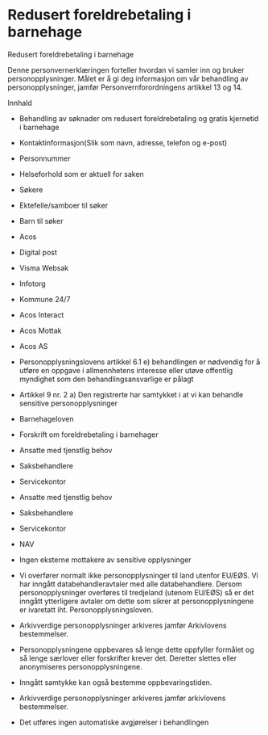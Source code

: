 # Redusert foreldrebetaling i barnehage

Redusert foreldrebetaling i barnehage

  

Denne personvernerklæringen forteller hvordan vi samler inn og bruker personopplysninger. Målet er å gi deg informasjon om vår behandling av personopplysninger, jamfør Personvernforordningens artikkel 13 og 14.

  

Innhald

*   Behandling av søknader om redusert foreldrebetaling og gratis kjernetid i barnehage  
    
*   Kontaktinformasjon(Slik som navn, adresse, telefon og e-post)  
    
*   Personnummer  
    
*   Helseforhold som er aktuell for saken  
    
*   Søkere  
    
*   Ektefelle/samboer til søker  
    
*   Barn til søker  
    
*   Acos  
    
*   Digital post  
    
*   Visma Websak  
    
*   Infotorg  
    
*   Kommune 24/7  
    
*   Acos Interact  
    
*   Acos Mottak  
    
*   Acos AS  
    
*   Personopplysningslovens artikkel 6.1 e) behandlingen er nødvendig for å utføre en oppgave i allmennhetens interesse eller utøve offentlig myndighet som den behandlingsansvarlige er pålagt  
    
*   Artikkel 9 nr. 2 a) Den registrerte har samtykket i at vi kan behandle sensitive personopplysninger  
    
*   Barnehageloven  
    
*   Forskrift om foreldrebetaling i barnehager  
    
*   Ansatte med tjenstlig behov  
    
*   Saksbehandlere  
    
*   Servicekontor  
    
*   Ansatte med tjenstlig behov  
    
*   Saksbehandlere  
    
*   Servicekontor  
    
*   NAV  
    
*   Ingen eksterne mottakere av sensitive opplysninger  
    
*   Vi overfører normalt ikke personopplysninger til land utenfor EU/EØS. Vi har inngått databehandleravtaler med alle databehandlere. Dersom personopplysninger overføres til tredjeland (utenom EU/EØS) så er det inngått ytterligere avtaler om dette som sikrer at personopplysningene er ivaretatt iht. Personopplysningsloven.  
    
*   Arkivverdige personopplysninger arkiveres jamfør Arkivlovens bestemmelser.  
    
*   Personopplysningene oppbevares så lenge dette oppfyller formålet og så lenge særlover eller forskrifter krever det. Deretter slettes eller anonymiseres personopplysningene.  
    
*   Inngått samtykke kan også bestemme oppbevaringstiden.  
    
*   Arkivverdige personopplysninger arkiveres jamfør arkivlovens bestemmelser.  
    
*   Det utføres ingen automatiske avgjørelser i behandlingen